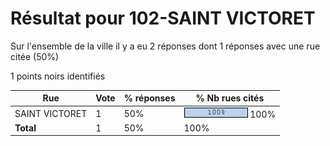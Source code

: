 # Résultat pour 102-SAINT VICTORET

Sur l'ensemble de la ville il y a eu 2 réponses dont 1 réponses avec une rue citée (50%)

1 points noirs identifiés

| Rue | Vote | % réponses | % Nb rues cités|
|-----|------|------------|----------------|
| SAINT VICTORET | 1 | 50% | <img src="../../img/bar_100.gif" />&nbsp;100%|
| **Total** | 1 | 50% | 100%|
